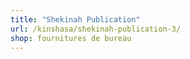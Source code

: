 ```yaml
---
title: "Shekinah Publication"
url: /kinshasa/shekinah-publication-3/
shop: fournitures de bureau
---
```

